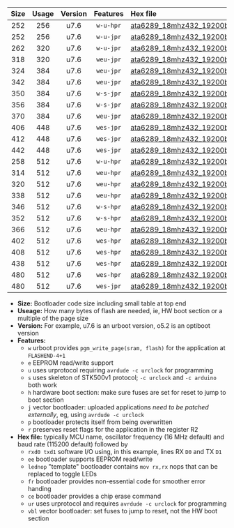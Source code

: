 |Size|Usage|Version|Features|Hex file|
|:-:|:-:|:-:|:-:|:--|
|252|256|u7.6|`w-u-hpr`|[ata6289_18mhz432_19200bps_rxb0_txb1_ur.hex](https://raw.githubusercontent.com/stefanrueger/urboot/main//ata6289_18mhz432_19200bps_rxb0_txb1_ur.hex)|
|252|256|u7.6|`w-u-jpr`|[ata6289_18mhz432_19200bps_rxb0_txb1_ur_vbl.hex](https://raw.githubusercontent.com/stefanrueger/urboot/main//ata6289_18mhz432_19200bps_rxb0_txb1_ur_vbl.hex)|
|262|320|u7.6|`w-u-jpr`|[ata6289_18mhz432_19200bps_rxb0_txb1_lednop_ur_vbl.hex](https://raw.githubusercontent.com/stefanrueger/urboot/main//ata6289_18mhz432_19200bps_rxb0_txb1_lednop_ur_vbl.hex)|
|318|320|u7.6|`weu-jpr`|[ata6289_18mhz432_19200bps_rxb0_txb1_ee_ur_vbl.hex](https://raw.githubusercontent.com/stefanrueger/urboot/main//ata6289_18mhz432_19200bps_rxb0_txb1_ee_ur_vbl.hex)|
|324|384|u7.6|`weu-jpr`|[ata6289_18mhz432_19200bps_rxb0_txb1_ee_lednop_ur_vbl.hex](https://raw.githubusercontent.com/stefanrueger/urboot/main//ata6289_18mhz432_19200bps_rxb0_txb1_ee_lednop_ur_vbl.hex)|
|342|384|u7.6|`weu-jpr`|[ata6289_18mhz432_19200bps_rxb0_txb1_ee_lednop_fr_ur_vbl.hex](https://raw.githubusercontent.com/stefanrueger/urboot/main//ata6289_18mhz432_19200bps_rxb0_txb1_ee_lednop_fr_ur_vbl.hex)|
|350|384|u7.6|`w-s-jpr`|[ata6289_18mhz432_19200bps_rxb0_txb1_vbl.hex](https://raw.githubusercontent.com/stefanrueger/urboot/main//ata6289_18mhz432_19200bps_rxb0_txb1_vbl.hex)|
|356|384|u7.6|`w-s-jpr`|[ata6289_18mhz432_19200bps_rxb0_txb1_lednop_vbl.hex](https://raw.githubusercontent.com/stefanrueger/urboot/main//ata6289_18mhz432_19200bps_rxb0_txb1_lednop_vbl.hex)|
|370|384|u7.6|`weu-jpr`|[ata6289_18mhz432_19200bps_rxb0_txb1_ee_lednop_fr_ce_ur_vbl.hex](https://raw.githubusercontent.com/stefanrueger/urboot/main//ata6289_18mhz432_19200bps_rxb0_txb1_ee_lednop_fr_ce_ur_vbl.hex)|
|406|448|u7.6|`wes-jpr`|[ata6289_18mhz432_19200bps_rxb0_txb1_ee_vbl.hex](https://raw.githubusercontent.com/stefanrueger/urboot/main//ata6289_18mhz432_19200bps_rxb0_txb1_ee_vbl.hex)|
|412|448|u7.6|`wes-jpr`|[ata6289_18mhz432_19200bps_rxb0_txb1_ee_lednop_vbl.hex](https://raw.githubusercontent.com/stefanrueger/urboot/main//ata6289_18mhz432_19200bps_rxb0_txb1_ee_lednop_vbl.hex)|
|442|448|u7.6|`wes-jpr`|[ata6289_18mhz432_19200bps_rxb0_txb1_ee_lednop_fr_vbl.hex](https://raw.githubusercontent.com/stefanrueger/urboot/main//ata6289_18mhz432_19200bps_rxb0_txb1_ee_lednop_fr_vbl.hex)|
|258|512|u7.6|`w-u-hpr`|[ata6289_18mhz432_19200bps_rxb0_txb1_lednop_ur.hex](https://raw.githubusercontent.com/stefanrueger/urboot/main//ata6289_18mhz432_19200bps_rxb0_txb1_lednop_ur.hex)|
|314|512|u7.6|`weu-hpr`|[ata6289_18mhz432_19200bps_rxb0_txb1_ee_ur.hex](https://raw.githubusercontent.com/stefanrueger/urboot/main//ata6289_18mhz432_19200bps_rxb0_txb1_ee_ur.hex)|
|320|512|u7.6|`weu-hpr`|[ata6289_18mhz432_19200bps_rxb0_txb1_ee_lednop_ur.hex](https://raw.githubusercontent.com/stefanrueger/urboot/main//ata6289_18mhz432_19200bps_rxb0_txb1_ee_lednop_ur.hex)|
|338|512|u7.6|`weu-hpr`|[ata6289_18mhz432_19200bps_rxb0_txb1_ee_lednop_fr_ur.hex](https://raw.githubusercontent.com/stefanrueger/urboot/main//ata6289_18mhz432_19200bps_rxb0_txb1_ee_lednop_fr_ur.hex)|
|346|512|u7.6|`w-s-hpr`|[ata6289_18mhz432_19200bps_rxb0_txb1.hex](https://raw.githubusercontent.com/stefanrueger/urboot/main//ata6289_18mhz432_19200bps_rxb0_txb1.hex)|
|352|512|u7.6|`w-s-hpr`|[ata6289_18mhz432_19200bps_rxb0_txb1_lednop.hex](https://raw.githubusercontent.com/stefanrueger/urboot/main//ata6289_18mhz432_19200bps_rxb0_txb1_lednop.hex)|
|366|512|u7.6|`weu-hpr`|[ata6289_18mhz432_19200bps_rxb0_txb1_ee_lednop_fr_ce_ur.hex](https://raw.githubusercontent.com/stefanrueger/urboot/main//ata6289_18mhz432_19200bps_rxb0_txb1_ee_lednop_fr_ce_ur.hex)|
|402|512|u7.6|`wes-hpr`|[ata6289_18mhz432_19200bps_rxb0_txb1_ee.hex](https://raw.githubusercontent.com/stefanrueger/urboot/main//ata6289_18mhz432_19200bps_rxb0_txb1_ee.hex)|
|408|512|u7.6|`wes-hpr`|[ata6289_18mhz432_19200bps_rxb0_txb1_ee_lednop.hex](https://raw.githubusercontent.com/stefanrueger/urboot/main//ata6289_18mhz432_19200bps_rxb0_txb1_ee_lednop.hex)|
|438|512|u7.6|`wes-hpr`|[ata6289_18mhz432_19200bps_rxb0_txb1_ee_lednop_fr.hex](https://raw.githubusercontent.com/stefanrueger/urboot/main//ata6289_18mhz432_19200bps_rxb0_txb1_ee_lednop_fr.hex)|
|480|512|u7.6|`wes-hpr`|[ata6289_18mhz432_19200bps_rxb0_txb1_ee_lednop_fr_ce.hex](https://raw.githubusercontent.com/stefanrueger/urboot/main//ata6289_18mhz432_19200bps_rxb0_txb1_ee_lednop_fr_ce.hex)|
|480|512|u7.6|`wes-jpr`|[ata6289_18mhz432_19200bps_rxb0_txb1_ee_lednop_fr_ce_vbl.hex](https://raw.githubusercontent.com/stefanrueger/urboot/main//ata6289_18mhz432_19200bps_rxb0_txb1_ee_lednop_fr_ce_vbl.hex)|

- **Size:** Bootloader code size including small table at top end
- **Useage:** How many bytes of flash are needed, ie, HW boot section or a multiple of the page size
- **Version:** For example, u7.6 is an urboot version, o5.2 is an optiboot version
- **Features:**
  + `w` urboot provides `pgm_write_page(sram, flash)` for the application at `FLASHEND-4+1`
  + `e` EEPROM read/write support
  + `u` uses urprotocol requiring `avrdude -c urclock` for programming
  + `s` uses skeleton of STK500v1 protocol; `-c urclock` and `-c arduino` both work
  + `h` hardware boot section: make sure fuses are set for reset to jump to boot section
  + `j` vector bootloader: uploaded applications *need to be patched externally*, eg, using `avrdude -c urclock`
  + `p` bootloader protects itself from being overwritten
  + `r` preserves reset flags for the application in the register R2
- **Hex file:** typically MCU name, oscillator frequency (16 MHz default) and baud rate (115200 default) followed by
  + `rxd0 txd1` software I/O using, in this example, lines RX `D0` and TX `D1`
  + `ee` bootloader supports EEPROM read/write
  + `lednop` "template" bootloader contains `mov rx,rx` nops that can be replaced to toggle LEDs
  + `fr` bootloader provides non-essential code for smoother error handing
  + `ce` bootloader provides a chip erase command
  + `ur` uses urprotocol and requires `avrdude -c urclock` for programming
  + `vbl` vector bootloader: set fuses to jump to reset, not the HW boot section
